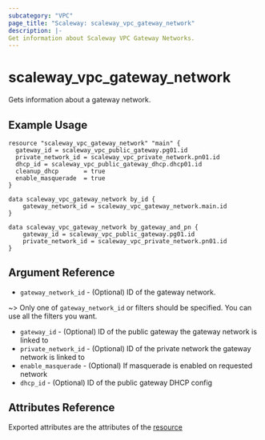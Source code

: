 ```yaml
---
subcategory: "VPC"
page_title: "Scaleway: scaleway_vpc_gateway_network"
description: |-
Get information about Scaleway VPC Gateway Networks.
---
```


# scaleway_vpc_gateway_network

Gets information about a gateway network.

## Example Usage

```hcl
resource "scaleway_vpc_gateway_network" "main" {
  gateway_id = scaleway_vpc_public_gateway.pg01.id
  private_network_id = scaleway_vpc_private_network.pn01.id
  dhcp_id = scaleway_vpc_public_gateway_dhcp.dhcp01.id
  cleanup_dhcp       = true
  enable_masquerade  = true
}

data scaleway_vpc_gateway_network by_id {
    gateway_network_id = scaleway_vpc_gateway_network.main.id
}

data scaleway_vpc_gateway_network by_gateway_and_pn {
    gateway_id = scaleway_vpc_public_gateway.pg01.id
    private_network_id = scaleway_vpc_private_network.pn01.id
}
```

## Argument Reference

* `gateway_network_id` - (Optional) ID of the gateway network.

~> Only one of `gateway_network_id` or filters should be specified. You can use all the filters you want.

* `gateway_id` - (Optional) ID of the public gateway the gateway network is linked to
* `private_network_id` - (Optional) ID of the private network the gateway network is linked to
* `enable_masquerade` - (Optional) If masquerade is enabled on requested network
* `dhcp_id` - (Optional) ID of the public gateway DHCP config

## Attributes Reference

Exported attributes are the attributes of the [resource](../resources/vpc_gateway_network.md)
